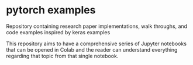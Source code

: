 # pytorch examples
Repository containing research paper implementations, walk throughs, and code examples inspired by keras examples

This repository aims to have a comprehensive series of Jupyter notebooks that can be opened in Colab and the reader can understand everything regarding that topic from that single notebook. 
